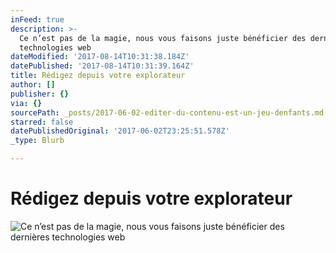 ```yaml
---
inFeed: true
description: >-
  Ce n’est pas de la magie, nous vous faisons juste bénéficier des dernières
  technologies web
dateModified: '2017-08-14T10:31:38.184Z'
datePublished: '2017-08-14T10:31:39.164Z'
title: Rédigez depuis votre explorateur
author: []
publisher: {}
via: {}
sourcePath: _posts/2017-06-02-editer-du-contenu-est-un-jeu-denfants.md
starred: false
datePublishedOriginal: '2017-06-02T23:25:51.578Z'
_type: Blurb

---
```

# **Rédigez depuis votre explorateur**
![Ce n’est pas de la magie, nous vous faisons juste bénéficier des dernières technologies web](https://the-grid-user-content.s3-us-west-2.amazonaws.com/5e2fa9b6-d8b4-4978-b6f8-50c1d69cd636.gif)